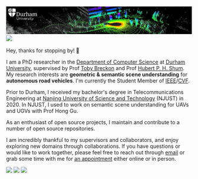 [![2EISDe.png](durham_pointcloud.png)](https://imgtu.com/i/2EISDe) ![](https://hit.yhype.me/github/profile?user_id=35445094)

Hey, thanks for stopping by! 👋

I am a PhD researcher in the [Department of Computer Science](https://www.durham.ac.uk/departments/academic/computer-science/) at [Durham University](https://www.dur.ac.uk), supervised by Prof [Toby Breckon](https://breckon.org/toby/) and Prof [Hubert P. H. Shum](http://hubertshum.com/). My research interests are **geometric & semantic scene understanding** for **autonomous road vehicles**. I'm currently the Student Member of [IEEE](https://www.ieee.org/)/[CVF](https://www.thecvf.com/).

Prior to Durham, I received my bachelor's degree in Telecommunications Engineering at [Nanjing University of Science and Technology](https://www.njust.edu.cn) (NJUST) in 2020. In NJUST, I used to work on semantic scene understanding for UAVs and UGVs with Prof Hong Gu.

As an enthusiast of open source projects, I maintain and contribute to a number of open source repositories.

I am incredibly thankful to my supervisors and collaborators, and enjoy exploring new domains through collaborations. If you have questions or would like to work together, please feel free to reach out through [email](mailto:li.li4@durham.ac.uk) or grab some time with me for [an appointment](https://www.luisli.org/appointment/) either online or in person.

[![](https://img.shields.io/badge/My%20Homepage-%23E2231A.svg?&style=flat-square&logo=homepage&logoColor=white)](https://www.luisli.org)
[![](https://img.shields.io/badge/ORCID-%23009639.svg?&style=flat-square&logo=orcid&logoColor=white)](https://orcid.org/0000-0002-9392-7862)
[![](https://img.shields.io/badge/Google%20Scholar-%234285F4.svg?&style=flat-square&logo=google-scholar&logoColor=white)](https://scholar.google.com/citations?user=-VsdK2xwAAAAJ&hl=en)
